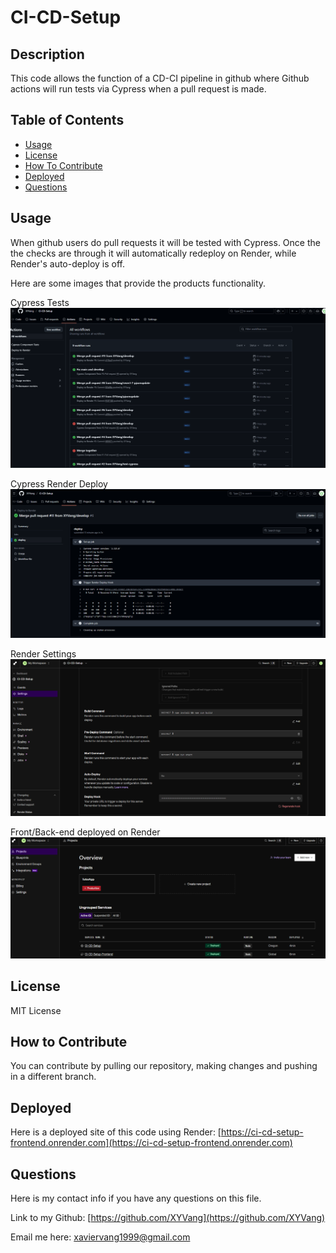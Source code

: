 # CI-CD-Setup

## Description

This code allows the function of a CD-CI pipeline in github where Github actions will run tests via Cypress when a pull request is made.

## Table of Contents

- [Usage](#usage)
- [License](#license)
- [How To Contribute](#how-to-contribute)
- [Deployed](#deployed)
- [Questions](#questions)

## Usage

When github users do pull requests it will be tested with Cypress. Once the the checks are through it will automatically redeploy on Render, while Render's auto-deploy is off.

Here are some images that provide the products functionality.

Cypress Tests
![Cypress Tests](Assets/Cypress1.png)

Cypress Render Deploy
![Cypress Render Deploy](Assets/Cypressdeploy.png)

Render Settings
![Render Settings](Assets/RenderSettings.png)

Front/Back-end deployed on Render
![Front and Back end deployed on Render](Assets/DeployedonRender.png)
## License

MIT License

## How to Contribute

You can contribute by pulling our repository, making changes and pushing in a different branch.

## Deployed

Here is a deployed site of this code using Render: [https://ci-cd-setup-frontend.onrender.com](https://ci-cd-setup-frontend.onrender.com)

## Questions

Here is my contact info if you have any questions on this file.

Link to my Github: [https://github.com/XYVang](https://github.com/XYVang)

Email me here: xaviervang1999@gmail.com